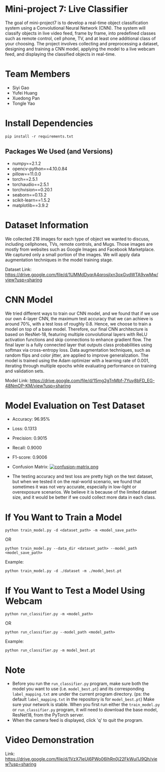 # Mini-project 7: Live Classifier
The goal of mini-project7 is to develop a real-time object classification system using a Convolutional Neural Network (CNN). The system will classify objects in live video feed, frame by frame, into predefined classes such as remote control, cell phone, TV, and at least one additional class of your choosing. The project involves collecting and preprocessing a dataset, designing and training a CNN model, applying the model to a live webcam feed, and displaying the classified objects in real-time.

# Team Members
- Siyi Gao
- Yufei Huang
- Xuedong Pan
- Tongle Yao

# Install Dependencies
`pip install -r requirements.txt`
## Packages We Used (and Versions)
- numpy==2.1.2
- opencv-python==4.10.0.84
- pillow==11.0.0
- torch==2.5.1
- torchaudio==2.5.1
- torchvision==0.20.1
- seaborn==0.13.2
- scikit-learn==1.5.2
- matplotlib==3.9.2

# Dataset Information
We collected 218 images for each type of object we wanted to discuss, including cellphones, TVs, remote controls, and Mugs. Those images are mostly from websites such as Google Images and Facebook Marketplace. We captured only a small portion of the images. We will apply data augmentation techniques in the model training stage.

Dataset Link: https://drive.google.com/file/d/1UMMdDyqrA4qrosjIxn3oxGvdWTA9vwMw/view?usp=sharing

# CNN Model
We tried different ways to train our CNN model, and we found that if we use our own 4-layer CNN, the maximum test accuracy that we can achieve is around 70%, with a test loss of roughly 0.8. Hence, we choose to train a model on top of a base model. Therefore, our final CNN architecture is based on ResNet-18, featuring multiple convolutional layers with ReLU activation functions and skip connections to enhance gradient flow. The final layer is a fully connected layer that outputs class probabilities using softmax via cross-entropy loss. Data augmentation techniques, such as random flips and color jitter, are applied to improve generalization. The model is trained using the Adam optimizer with a learning rate of 0.001, iterating through multiple epochs while evaluating performance on training and validation sets.

Model Link: https://drive.google.com/file/d/15mg2gTnMbf-7Yuy8bFD_EG-48NmOP-KM/view?usp=sharing

# Model Evaluation on Test Dataset
- Accuracy: 96.95%
- Loss: 0.1313
- Precision: 0.9015
- Recall: 0.9000
- F1-score: 0.9006
- Confusion Matrix:
[![confusion-matrix.png](https://i.postimg.cc/7hNtFtqh/confusion-matrix.png)](https://postimg.cc/jnLhNXwY)

- The testing accuracy and test loss are pretty high on the test dataset, but when we tested it on the real-world scenario, we found that sometimes it was not very accurate, especially in low-light or overexposure scenarios. We believe it is because of the limited dataset size, and it would be better if we could collect more data in each class.

# If You Want to Train a Model
`python train_model.py -d <dataset_path> -m <model_save_path>`

OR

`python train_model.py --data_dir <dataset_path> --model_path <model_save_path>`

Example:

`python train_model.py -d ./dataset -m ./model_best.pt`

# If You Want to Test a Model Using Webcam
`python run_classifier.py -m <model_path>`

OR

`python run_classifier.py --model_path <model_path>`

Example:

`python run_classifier.py -m model_best.pt `

# Note
- Before you run the `run_classifier.py` program, make sure both the model you want to use (i.e. `model_best.pt`) and its corresponding `label_mapping.txt` are under the current program directory. (ps: the default `label_mapping.txt` in the repository is for `model_best.pt`)
Make sure your network is stable. When you first run either the `train_model.py` or `run_classifier.py` program, it will need to download the base model, ResNet18, from the PyTorch server.
- When the camera feed is displayed, click 'q' to quit the program.

# Video Demonstration
Link: https://drive.google.com/file/d/1VzX7IeUj6PWo06IhRn0j22FkWui1J9Qh/view?usp=sharing
